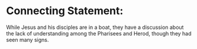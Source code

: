 # Connecting Statement:

While Jesus and his disciples are in a boat, they have a discussion about the lack of understanding among the Pharisees and Herod, though they had seen many signs.